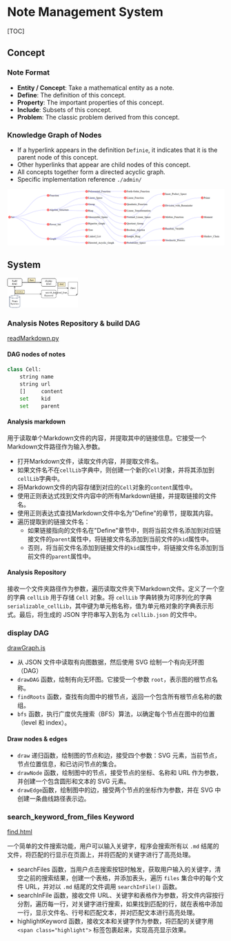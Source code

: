 # Note Management System

[TOC]

## Concept

### Note Format

- **Entity / Concept**: Take a mathematical entity as a note.
- **Define**: The definition of this concept.
- **Property**: The important properties of this concept.
- **Include**: Subsets of this concept.
- **Problem**: The classic problem derived from this concept.

### Knowledge Graph of Nodes

- If a hyperlink appears in the definition `Definie`, it indicates that it is the parent node of this concept.
- Other hyperlinks that appear are child nodes of this concept.
- All concepts together form a directed acyclic graph.
- Specific implementation reference `./admin/`

![example](./assets/example.png)

## System

<img src="./assets/System.svg" alt="System" style="zoom:16%;" />

### Analysis Notes Repository & build DAG

 [readMarkdown.py](readMarkdown.py) 

#### DAG nodes of notes 

```python
class Cell:
    string name
    string url
    []     content
    set    kid 
    set    parent 
```

#### Analysis markdown

用于读取单个Markdown文件的内容，并提取其中的链接信息。它接受一个Markdown文件路径作为输入参数。

- 打开Markdown文件，读取文件内容，并提取文件名。
- 如果文件名不在`cellLib`字典中，则创建一个新的`Cell`对象，并将其添加到`cellLib`字典中。
- 将Markdown文件的内容存储到对应的`Cell`对象的`content`属性中。
- 使用正则表达式找到文件内容中的所有Markdown链接，并提取链接的文件名。
- 使用正则表达式查找Markdown文件中名为"Define"的章节，提取其内容。
- 遍历提取到的链接文件名：
  - 如果链接指向的文件名在"Define"章节中，则将当前文件名添加到对应链接文件的`parent`属性中，将链接文件名添加到当前文件的`kid`属性中。
  - 否则，将当前文件名添加到链接文件的`kid`属性中，将链接文件名添加到当前文件的`parent`属性中。

#### Analysis Repository

接收一个文件夹路径作为参数，遍历读取文件夹下Markdown文件。定义了一个空的字典 `cellLib` 用于存储 `Cell` 对象。将 `cellLib` 字典转换为可序列化的字典 `serializable_cellLib`，其中键为单元格名称，值为单元格对象的字典表示形式。最后，将生成的 JSON 字符串写入到名为 `cellLib.json` 的文件中。

### display DAG

 [drawGraph.js](drawGraph.js) 

- 从 JSON 文件中读取有向图数据，然后使用 SVG 绘制一个有向无环图（DAG）
-  `drawDAG` 函数，绘制有向无环图。它接受一个参数 `root`，表示图的根节点名称。
-  `findRoots` 函数，查找有向图中的根节点，返回一个包含所有根节点名称的数组。
-  `bfs` 函数，执行广度优先搜索（BFS）算法，以确定每个节点在图中的位置（level 和 index）。

#### Draw nodes & edges

-  `draw` 递归函数，绘制图的节点和边，接受四个参数：SVG 元素，当前节点，节点位置信息，和已访问节点的集合。
- `drawNode` 函数，绘制图中的节点，接受节点的坐标、名称和 URL 作为参数，并创建一个包含圆形和文本的 SVG 元素。
-  `drawEdge`函数，绘制图中的边，接受两个节点的坐标作为参数，并在 SVG 中创建一条曲线路径表示边。

### search_keyword_from_files Keyword

 [find.html](find.html) 

一个简单的文件搜索功能，用户可以输入关键字，程序会搜索所有以 `.md` 结尾的文件，将匹配的行显示在页面上，并将匹配的关键字进行了高亮处理。

- searchFiles 函数，当用户点击搜索按钮时触发，获取用户输入的关键字，清空之前的搜索结果，创建一个表格，并添加表头，遍历 `files` 集合中的每个文件 URL，并对以 `.md` 结尾的文件调用 `searchInFile()` 函数。
- searchInFile 函数，接收文件 URL、关键字和表格作为参数，将文件内容按行分割，遍历每一行，对关键字进行搜索，如果找到匹配的行，就在表格中添加一行，显示文件名、行号和匹配文本，并对匹配文本进行高亮处理。
- highlightKeyword 函数，接收文本和关键字作为参数，将匹配的关键字用 `<span class="highlight">` 标签包裹起来，实现高亮显示效果。